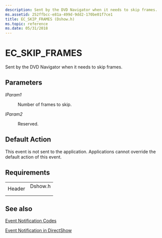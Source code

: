 ```yaml
---
description: Sent by the DVD Navigator when it needs to skip frames.
ms.assetid: 252ffbcc-e81a-499d-9dd2-170be01f7ce1
title: EC_SKIP_FRAMES (Dshow.h)
ms.topic: reference
ms.date: 05/31/2018
---
```


# EC\_SKIP\_FRAMES

Sent by the DVD Navigator when it needs to skip frames.

## Parameters

<dl> <dt>

<span id="lParam1"></span><span id="lparam1"></span><span id="LPARAM1"></span>*lParam1*
</dt> <dd>

Number of frames to skip.

</dd> <dt>

<span id="lParam2"></span><span id="lparam2"></span><span id="LPARAM2"></span>*lParam2*
</dt> <dd>

Reserved.

</dd> </dl>

## Default Action

This event is not sent to the application. Applications cannot override the default action of this event.

## Requirements



|                   |                                                                                    |
|-------------------|------------------------------------------------------------------------------------|
| Header<br/> | <dl> <dt>Dshow.h</dt> </dl> |



## See also

<dl> <dt>

[Event Notification Codes](event-notification-codes.md)
</dt> <dt>

[Event Notification in DirectShow](event-notification-in-directshow.md)
</dt> </dl>

 

 




